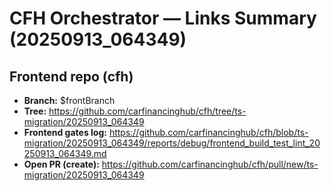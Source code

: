 # CFH Orchestrator — Links Summary (20250913_064349)

## Frontend repo (cfh)
- **Branch:** $frontBranch
- **Tree:** https://github.com/carfinancinghub/cfh/tree/ts-migration/20250913_064349
- **Frontend gates log:** https://github.com/carfinancinghub/cfh/blob/ts-migration/20250913_064349/reports/debug/frontend_build_test_lint_20250913_064349.md
- **Open PR (create):** https://github.com/carfinancinghub/cfh/pull/new/ts-migration/20250913_064349
